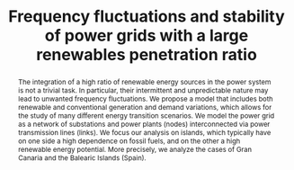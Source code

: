 ---
layout: talk
title:  Frequency fluctuations and stability of power grids with a large renewables penetration ratio
name:  María Martínez Barbeito 
talk-url: 
abstract: The integration of a high ratio of renewable energy sources in the power system is not a trivial task. In particular, their intermittent and unpredictable nature may lead to unwanted frequency fluctuations. We propose a model that includes both renewable and conventional generation and demand variations, which allows for the study of many different energy transition scenarios. We model the power grid as a network of substations and power plants (nodes) interconnected via power transmission lines (links). We focus our analysis on islands, which typically have on one side a high dependence on fossil fuels, and on the other a high renewable energy potential. More precisely, we analyze the cases of Gran Canaria and the Balearic Islands (Spain).
session: contributed-2
timeslot: 10.00 - 10.30
---